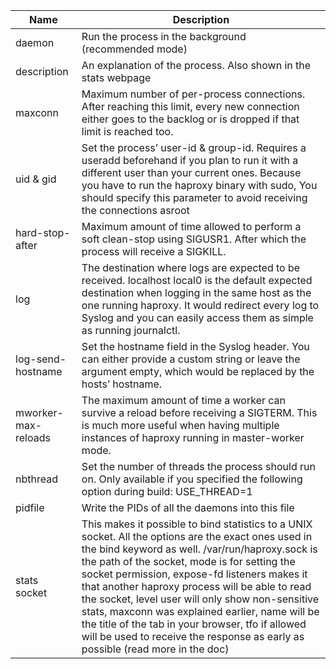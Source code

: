 

| Name  | Description |
| ------------- | ------------- |
| daemon  | Run the process in the background (recommended mode)  |
| description  | An explanation of the process. Also shown in the stats webpage  |
| maxconn  | Maximum number of per-process connections. After reaching this limit, every new connection either goes to the backlog or is dropped if that limit is reached too.  |
| uid & gid  | Set the process’ user-id & group-id. Requires a useradd beforehand if you plan to run it with a different user than your current ones. Because you have to run the haproxy binary with sudo, You should specify this parameter to avoid receiving the connections asroot  |
| hard-stop-after  | Maximum amount of time allowed to perform a soft clean-stop using SIGUSR1. After which the process will receive a SIGKILL.  |
| log <address> <facility>  | The destination where logs are expected to be received. localhost local0 is the default expected destination when logging in the same host as the one running haproxy. It would redirect every log to Syslog and you can easily access them as simple as running journalctl.  |
| log-send-hostname  | Set the hostname field in the Syslog header. You can either provide a custom string or leave the argument empty, which would be replaced by the hosts’ hostname.  |
| mworker-max-reloads | The maximum amount of time a worker can survive a reload before receiving a SIGTERM. This is much more useful when having multiple instances of haproxy running in master-worker mode.  |
|  nbthread |  Set the number of threads the process should run on. Only available if you specified the following option during build: USE_THREAD=1  |
| pidfile | Write the PIDs of all the daemons into this file |
| stats socket  | This makes it possible to bind statistics to a UNIX socket. All the options are the exact ones used in the bind keyword as well. /var/run/haproxy.sock is the path of the socket, mode is for setting the socket permission, expose-fd listeners makes it that another haproxy process will be able to read the socket, level user will only show non-sensitive stats, maxconn was explained earlier, name will be the title of the tab in your browser, tfo if allowed will be used to receive the response as early as possible (read more in the doc)  |

  
  
